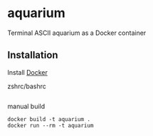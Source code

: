 # aquarium
Terminal ASCII aquarium as a Docker container

## Installation
Install [Docker](https://docs.docker.com/engine/installation/)

zshrc/bashrc
```

```

manual build
```
docker build -t aquarium .
docker run --rm -t aquarium
```
